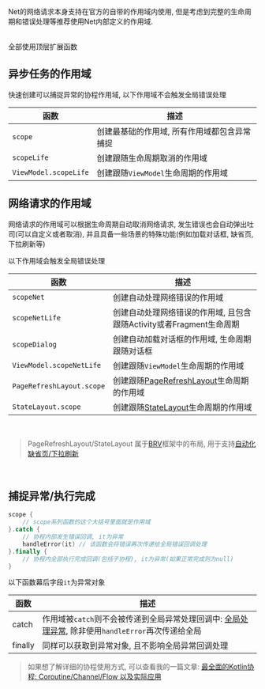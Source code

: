 Net的网络请求本身支持在官方的自带的作用域内使用, 但是考虑到完整的生命周期和错误处理等推荐使用Net内部定义的作用域.

<br>
全部使用顶层扩展函数


## 异步任务的作用域

快速创建可以捕捉异常的协程作用域, 以下作用域不会触发全局错误处理

|函数|描述|
|-|-|
|`scope`|创建最基础的作用域, 所有作用域都包含异常捕捉|
|`scopeLife`|创建跟随生命周期取消的作用域|
|`ViewModel.scopeLife`|创建跟随`ViewModel`生命周期的作用域|


## 网络请求的作用域

网络请求的作用域可以根据生命周期自动取消网络请求, 发生错误也会自动弹出吐司(可以自定义或者取消), 并且具备一些场景的特殊功能(例如加载对话框, 缺省页, 下拉刷新等)

以下作用域会触发全局错误处理

| 函数 | 描述 |
|-|-|
|`scopeNet`|创建自动处理网络错误的作用域|
|`scopeNetLife`|创建自动处理网络错误的作用域, 且包含跟随Activity或者Fragment生命周期|
|`scopeDialog`|创建自动加载对话框的作用域, 生命周期跟随对话框|
|`ViewModel.scopeNetLife`|创建跟随`ViewModel`生命周期的作用域|
|`PageRefreshLayout.scope`|创建跟随[PageRefreshLayout](https://github.com/liangjingkanji/BRV)生命周期的作用域|
|`StateLayout.scope`|创建跟随[StateLayout](https://github.com/liangjingkanji/BRV)生命周期的作用域|

<br>

> PageRefreshLayout/StateLayout 属于[BRV](https://github.com/liangjingkanji/BRV)框架中的布局, 用于支持[自动化缺省页/下拉刷新](auto-state.md)
<br>

## 捕捉异常/执行完成
```kotlin
scope {
    // scope系列函数的这个大括号里面就是作用域
}.catch {
    // 协程内部发生错误回调, it为异常
    handleError(it) // 该函数会将错误再次传递给全局错误回调处理
}.finally {
    // 协程内全部执行完成回调(包括子协程), it为异常(如果正常完成则为null)
}
```

以下函数幕后字段`it`为异常对象

| 函数 | 描述 |
|-|-|
| catch | 作用域被`catch`则不会被传递到全局异常处理回调中: [全局处理异常](error-handle.md), 除非使用`handleError`再次传递给全局 |
| finally | 同样可以获取到异常对象, 且不影响全局异常回调处理 |


> 如果想了解详细的协程使用方式, 可以查看我的一篇文章: [最全面的Kotlin协程: Coroutine/Channel/Flow 以及实际应用](https://juejin.im/post/6844904037586829320)



